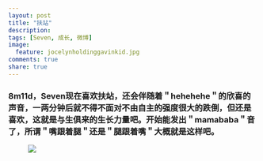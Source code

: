 ```yaml
---
layout: post
title: "扶站"
description: 
tags: [Seven, 成长, 微博]
image:
  feature: jocelynholdinggavinkid.jpg
comments: true
share: true
---
```


### 8m11d，Seven现在喜欢扶站，还会伴随着＂hehehehe＂的欣喜的声音，一两分钟后就不得不面对不由自主的强度很大的跌倒，但还是喜欢，这就是与生俱来的生长力量吧。开始能发出＂mamababa＂音了，所谓＂嘴跟着腿＂还是＂腿跟着嘴＂大概就是这样吧。 ###

<figure>
  <a href="{{ site.url }}/images/2014-06-04.jpg">
  <img src="{{ site.url }}/images/2014-06-04.jpg">
  </a>
</figure>
